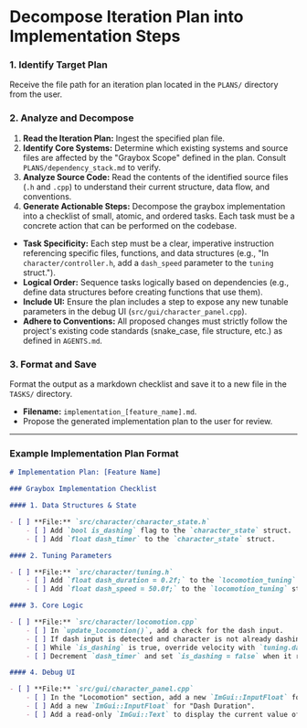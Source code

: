 # Decompose Iteration Plan into Implementation Steps

### 1. Identify Target Plan

Receive the file path for an iteration plan located in the `PLANS/` directory from the user.

### 2. Analyze and Decompose

1.  **Read the Iteration Plan:** Ingest the specified plan file.
2.  **Identify Core Systems:** Determine which existing systems and source files are affected by the "Graybox Scope" defined in the plan. Consult `PLANS/dependency_stack.md` to verify.
3.  **Analyze Source Code:** Read the contents of the identified source files (`.h` and `.cpp`) to understand their current structure, data flow, and conventions.
4.  **Generate Actionable Steps:** Decompose the graybox implementation into a checklist of small, atomic, and ordered tasks. Each task must be a concrete action that can be performed on the codebase.

-   **Task Specificity:** Each step must be a clear, imperative instruction referencing specific files, functions, and data structures (e.g., "In `character/controller.h`, add a `dash_speed` parameter to the `tuning` struct.").
-   **Logical Order:** Sequence tasks logically based on dependencies (e.g., define data structures before creating functions that use them).
-   **Include UI:** Ensure the plan includes a step to expose any new tunable parameters in the debug UI (`src/gui/character_panel.cpp`).
-   **Adhere to Conventions:** All proposed changes must strictly follow the project's existing code standards (snake_case, file structure, etc.) as defined in `AGENTS.md`.

### 3. Format and Save

Format the output as a markdown checklist and save it to a new file in the `TASKS/` directory.

-   **Filename:** `implementation_[feature_name].md`.
-   Propose the generated implementation plan to the user for review.

---

### Example Implementation Plan Format

```markdown
# Implementation Plan: [Feature Name]

### Graybox Implementation Checklist

#### 1. Data Structures & State

- [ ] **File:** `src/character/character_state.h`
    - [ ] Add `bool is_dashing` flag to the `character_state` struct.
    - [ ] Add `float dash_timer` to the `character_state` struct.

#### 2. Tuning Parameters

- [ ] **File:** `src/character/tuning.h`
    - [ ] Add `float dash_duration = 0.2f;` to the `locomotion_tuning` struct.
    - [ ] Add `float dash_speed = 50.0f;` to the `locomotion_tuning` struct.

#### 3. Core Logic

- [ ] **File:** `src/character/locomotion.cpp`
    - [ ] In `update_locomotion()`, add a check for the dash input.
    - [ ] If dash input is detected and character is not already dashing, set `is_dashing = true` and reset `dash_timer`.
    - [ ] While `is_dashing` is true, override velocity with `tuning.dash_speed` in the input direction.
    - [ ] Decrement `dash_timer` and set `is_dashing = false` when it reaches zero.

#### 4. Debug UI

- [ ] **File:** `src/gui/character_panel.cpp`
    - [ ] In the "Locomotion" section, add a new `ImGui::InputFloat` for "Dash Speed".
    - [ ] Add a new `ImGui::InputFloat` for "Dash Duration".
    - [ ] Add a read-only `ImGui::Text` to display the current value of `is_dashing`.
```
